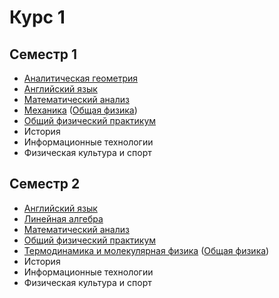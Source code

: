 # Курс 1

## Семестр 1

- [Аналитическая геометрия](<Аналитическая геометрия>)
- [Английский язык](<Английский язык>)
- [Математический анализ](<Математический анализ>)
- [Механика](<Механика>) ([Общая физика](<Общая физика>))
- [Общий физический практикум](<Общий физический практикум>)
- История
- Информационные технологии
- Физическая культура и спорт

## Семестр 2

- [Английский язык](<Английский язык>)
- [Линейная алгебра](<Линейная алгебра>)
- [Математический анализ](<Математический анализ>)
- [Общий физический практикум](<Общий физический практикум>)
- [Термодинамика и молекулярная физика](<Термодинамика и молекулярная физика>) ([Общая физика](<Общая физика>))
- История
- Информационные технологии
- Физическая культура и спорт
